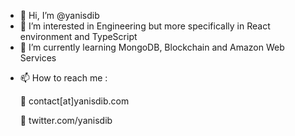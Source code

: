 - 👋 Hi, I’m @yanisdib
- 👀 I’m interested in Engineering but more specifically in React environment and TypeScript
- 🌱 I’m currently learning MongoDB, Blockchain and Amazon Web Services
<!-- 💞️ I’m looking to collaborate on ... --->
- 📫 How to reach me :
  
  📧 contact[at]yanisdib.com
  
  🐤 twitter.com/yanisdib

<!---
yanisdib/yanisdib is a ✨ special ✨ repository because its `README.md` (this file) appears on your GitHub profile.
You can click the Preview link to take a look at your changes.
--->
